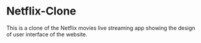 # Netflix-Clone
This is a clone of the Netflix movies live streaming app showing  the design of user interface of the website.
